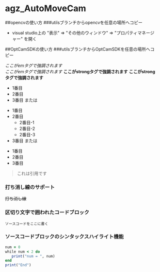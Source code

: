 # agz_AutoMoveCam

##opencvの使い方
###utilsブランチからopencvを任意の場所へコピー
* visual studio上の "表示" ⇒ "その他のウィンドウ" ⇒ "プロパティマネージャー" を開く


##OptCamSDKの使い方
###utilsブランチからOptCamSDKを任意の場所へコピー

*ここがemタグで強調されます*  
_ここがemタグで強調されます_
**ここがstrongタグで強調されます**
__ここがstrongタグで強調されます__


* 1番目
* 2番目
* 3番目
または
+ 1番目
+ 2番目
    + 2番目-1
    + 2番目-2
    + 2番目-3
+ 3番目
または
- 1番目
- 2番目
- 3番目

> これは引用です


### 打ち消し線のサポート
~~打ち消し線~~

### 区切り文字で囲われたコードブロック

```
ソースコードをここに書く
```

### ソースコードブロックのシンタックスハイライト機能

```rb
num = 0
while num < 2 do
   print("num = ", num)
end
print("End")
```
